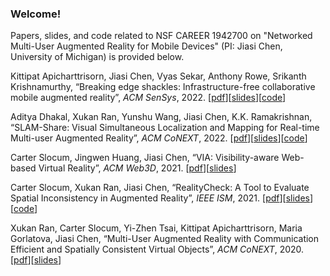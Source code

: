 ### Welcome!

Papers, slides, and code related to NSF CAREER 1942700 on "Networked Multi-User Augmented Reality for Mobile Devices" (PI: Jiasi Chen, University of Michigan) is provided below.

<p>Kittipat Apicharttrisorn, Jiasi Chen, Vyas Sekar, Anthony Rowe, Srikanth Krishnamurthy, &#8220;Breaking edge shackles: Infrastructure-free collaborative mobile augmented reality&#8221;,&nbsp;<em>ACM SenSys</em>, 2022. [<a href="https://www.cs.ucr.edu/~jiasi/pub/freeAR-sensys22.pdf">pdf</a>][<a href="https://www.cs.ucr.edu/~jiasi/pub/freeAR-sensys22-slides.pdf">slides</a>][<a href="https://sites.google.com/view/infra-free-ar/home">code</a>]</p>

<p>Aditya Dhakal, Xukan Ran, Yunshu Wang, Jiasi Chen, K.K. Ramakrishnan, &#8220;SLAM-Share: Visual Simultaneous Localization and Mapping for Real-time Multi-user Augmented Reality&#8221;, <em>ACM CoNEXT</em>, 2022. [<a href="https://www.cs.ucr.edu/~jiasi/pub/SLAMShare-conext22.pdf">pdf</a>][<a href="https://jiasi.engin.umich.edu/wp-content/uploads/sites/81/2023/03/SLAMshare-conext22-slides.pdf">slides</a>][<a href="https://github.com/network-lab2/slam-share">code</a>]</p>

<p>Carter Slocum,&nbsp;Jingwen Huang, Jiasi Chen, “VIA: Visibility-aware Web-based Virtual Reality”,&nbsp;<em>ACM Web3D</em>, 2021. [<a href="https://www.cs.ucr.edu/~jiasi/pub/via_webxr21.pdf">pdf</a>][<a href="https://www.cs.ucr.edu/~jiasi/pub/via_webxr21_slides.pdf">slides</a>]</p>

<p>Carter Slocum,&nbsp;Xukan Ran, Jiasi Chen, &#8220;RealityCheck: A Tool to Evaluate Spatial Inconsistency in Augmented Reality&#8221;,&nbsp;<em>IEEE ISM</em>, 2021. [<a href="https://www.cs.ucr.edu/~jiasi/pub/RealityCheck_ism21.pdf">pdf</a>][<a href="https://www.cs.ucr.edu/~jiasi/pub/RealityCheck_ism21_slides.pdf">slides</a>][<a href="https://sites.google.com/view/arrealitycheck/home">code</a>]</p>

<p>Xukan Ran,&nbsp;Carter Slocum,&nbsp;Yi-Zhen Tsai,&nbsp;Kittipat Apicharttrisorn, Maria Gorlatova, Jiasi Chen, &#8220;Multi-User Augmented Reality with Communication Efficient and Spatially Consistent Virtual Objects&#8221;,&nbsp;<em>ACM CoNEXT</em>, 2020. [<a href="https://www.cs.ucr.edu/~jiasi/pub/multiUserAR_conext20.pdf">pdf</a>][<a href="https://www.cs.ucr.edu/~jiasi/pub/multiUserAR_conext20_slides.pdf">slides</a>]</p>


<!--
**multi-user-ar/multi-user-ar** is a ✨ _special_ ✨ repository because its `README.md` (this file) appears on your GitHub profile.

Here are some ideas to get you started:

- 🔭 I’m currently working on ...
- 🌱 I’m currently learning ...
- 👯 I’m looking to collaborate on ...
- 🤔 I’m looking for help with ...
- 💬 Ask me about ...
- 📫 How to reach me: ...
- 😄 Pronouns: ...
- ⚡ Fun fact: ...
-->
